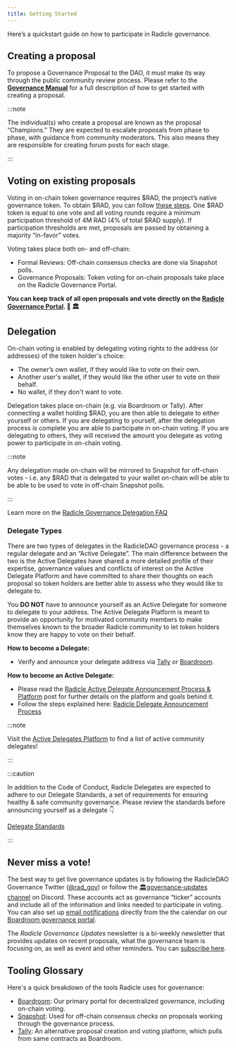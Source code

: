 ```yaml
---
title: Getting Started
---
```


Here’s a quickstart guide on how to participate in Radicle governance.

## Creating a proposal

To propose a Governance Proposal to the DAO, it must make its way through the public community review process. Please
refer to the [**Governance Manual**](manual-overview.md) for a full description of how to get started with creating a
proposal.

:::note

The individual(s) who create a proposal are known as the proposal “Champions.” They are expected to escalate proposals
from phase to phase, with guidance from community moderators. This also means they are responsible for creating forum
posts for each stage.

:::

## Voting on existing proposals

Voting in on-chain token governance requires $RAD, the project’s native governance token. To obtain $RAD, you can follow
[these steps](obtain-rad.md). One $RAD token is equal to one vote and all voting rounds require a minimum participation
threshold of 4M RAD (4% of total $RAD supply). If participation thresholds are met, proposals are passed by obtaining a
majority “in-favor” votes.

Voting takes place both on- and off-chain:

- Formal Reviews: Off-chain consensus checks are done via Snapshot polls.
- Governance Proposals: Token voting for on-chain proposals take place on the Radicle Governance Portal.

**You can keep track of all open proposals and vote directly on the [Radicle Governance
Portal](https://boardroom.io/radicle/overview). 🌱 🏛️**

## Delegation

On-chain voting is enabled by delegating voting rights to the address (or addresses) of the token holder's choice:

- The owner’s own wallet, if they would like to vote on their own.
- Another user's wallet, if they would like the other user to vote on their behalf.
- No wallet, if they don't want to vote.

Delegation takes place on-chain (e.g. via Boardroom or Tally). After connecting a wallet holding $RAD, you are then able
to delegate to either yourself or others. If you are delegating to yourself, after the delegation process is complete
you are able to participate in on-chain voting. If you are delegating to others, they will received the amount you
delegate as voting power to participate in on-chain voting.

:::note

Any delegation made on-chain will be mirrored to Snapshot for off-chain votes - i.e. any $RAD that is delegated to your
wallet on-chain will be able to be able to be used to vote in off-chain Snapshot polls.

:::

Learn more on the [Radicle Governance Delegation FAQ](https://forest-text-046.notion.site/dcdbafa580ba4b77ac3e665139cbad1f)

### Delegate Types

There are two types of delegates in the RadicleDAO governance process - a regular delegate and an “Active Delegate”. The
main difference between the two is the Active Delegates have shared a more detailed profile of their expertise,
governance values and conflicts of interest on the Active Delegate Platform and have committed to share their thoughts
on each proposal so token holders are better able to assess  who they would like to delegate to. 

You **DO NOT** have to announce yourself as an Active Delegate for someone to delegate to your address. The Active
Delegate Platform is meant to provide an opportunity for motivated community members to make themselves known to the
broader Radicle community to let token holders know they are happy to vote on their behalf.

**How to become a Delegate:**

- Verify and announce your delegate address via [Tally](https://www.tally.xyz/gov/radicle) or [Boardroom](https://boardroom.io/radicle/proposals).

**How to become an Active Delegate:**

- Please read the [Radicle Active Delegate Announcement Process &
    Platform](https://radicle.community/t/radicle-active-delegate-announcement-process-platform/2669) post for further
    details on the platform and goals behind it.
- Follow the steps explained here: [Radicle Delegate Announcement
  Process](https://radicle.community/t/radicle-delegate-announcement-process/2668)

:::note

Visit the [Active Delegates
Platform](https://forest-text-046.notion.site/02bd9d2ca1b64e04bc92dc93ff823afb?v=7b05e551acfa44309930774659ca043a) to
find a list of active community delegates!

:::

:::caution

In addition to the Code of Conduct, Radicle Delegates are expected to adhere to our Delegate Standards, a set of
requirements for ensuring healthy & safe community governance. Please review the standards before announcing yourself as
a delegate 👇

[Delegate Standards](https://forest-text-046.notion.site/Delegate-Standards-63d1cbbab92440bca07d1c2eec420a2b)

:::

## Never miss a vote!

The best way to get live governance updates is by following the RadicleDAO Governance Twitter
([@rad_gov](https://twitter.com/rad_gov)) or follow the [🏛️governance-updates channel](https://discord.com/channels/841318878125490186/955793826264514560) on Discord. These accounts act as
governance “ticker” accounts and include all of the information and links needed to participate in voting. You can also
set up [email notifications](https://app.tango.us/app/workflow/Email-Notifications-ac8d8e2eff5746f48ebd17e1f6b2b6ff) directly from the the calendar on our [Boardroom governance portal](https://boardroom.io/radicle/overview). 

The *Radicle Governance Updates* newsletter is a bi-weekly newsletter that provides updates on recent proposals, what
the governance team is focusing on, as well as event and other reminders. You can [subscribe
here](https://bit.ly/3trPqXA).

## Tooling Glossary

Here's a quick breakdown of the tools Radicle uses for governance:

- [Boardroom](https://boardroom.io/radicle/): Our primary portal for decentralized governance, including on-chain
  voting.
- [Snapshot](https://snapshot.org/#/gov.radicle.eth): Used for off-chain consensus checks on proposals working through
  the governance process.
- [Tally](https://www.tally.xyz/gov/eip155:1:0x690e775361AD66D1c4A25d89da9fCd639F5198eD): An alternative proposal
  creation and voting platform, which pulls from same contracts as Boardroom.
